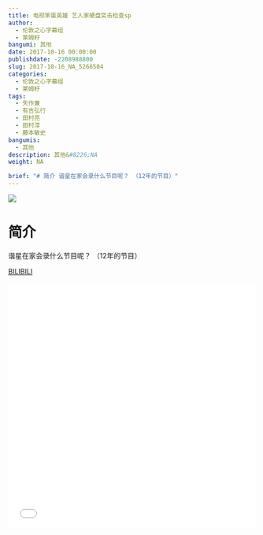 ```yaml
---
title: 电视笨蛋英雄 艺人家硬盘突击检查sp
author: 
  - 伦敦之心字幕组
  - 莱姆籽
bangumi: 其他
date: 2017-10-16 00:00:00
publishdate: -2208988800
slug: 2017-10-16_NA_5266504
categories: 
  - 伦敦之心字幕组
  - 莱姆籽
tags: 
  - 矢作兼
  - 有吉弘行
  - 田村亮
  - 田村淳
  - 藤本敏史
bangumis: 
  - 其他
description: 其他&#8226;NA
weight: NA

brief: "# 简介 谐星在家会录什么节目呢？ （12年的节目）"
---
```


![](https://i.imgur.com/JB6oXb5.jpg)

# 简介  
谐星在家会录什么节目呢？
（12年的节目）

  [BILIBILI](https://www.bilibili.com/video/av5266504/)


<div class="vcontainer">  <iframe class='video' src="//www.bilibili.com/blackboard/player.html?aid=5266504" width="100%" height="500" frameborder="0" allowfullscreen="allowfullscreen"></iframe></div>
